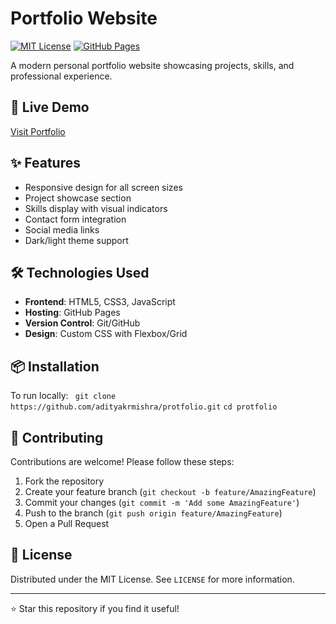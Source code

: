 # Portfolio Website

[![MIT License](https://img.shields.io/badge/License-MIT-green.svg)](https://github.com/adityakrmishra/protfolio/blob/main/LICENSE)
[![GitHub Pages](https://img.shields.io/badge/Hosted%20on-GitHub%20Pages-blue)](https://adityakrmishra.github.io/protfolio/)

A modern personal portfolio website showcasing projects, skills, and professional experience.

## 🔗 Live Demo
[Visit Portfolio](https://adityakrmishra.github.io/protfolio/)

## ✨ Features
- Responsive design for all screen sizes
- Project showcase section
- Skills display with visual indicators
- Contact form integration
- Social media links
- Dark/light theme support

## 🛠 Technologies Used
- **Frontend**: HTML5, CSS3, JavaScript
- **Hosting**: GitHub Pages
- **Version Control**: Git/GitHub
- **Design**: Custom CSS with Flexbox/Grid

## 📦 Installation
To run locally:
``` git clone https://github.com/adityakrmishra/protfolio.git```
```cd protfolio ```


## 🤝 Contributing
Contributions are welcome! Please follow these steps:
1. Fork the repository
2. Create your feature branch (`git checkout -b feature/AmazingFeature`)
3. Commit your changes (`git commit -m 'Add some AmazingFeature'`)
4. Push to the branch (`git push origin feature/AmazingFeature`)
5. Open a Pull Request

## 📄 License
Distributed under the MIT License. See `LICENSE` for more information.

---

⭐ Star this repository if you find it useful!
